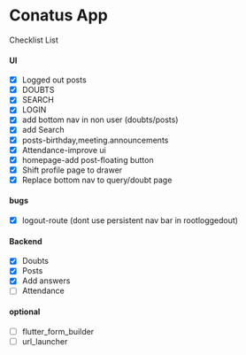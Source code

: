 # Conatus App

Checklist List

#### UI
- [x] Logged out posts
- [x] DOUBTS
- [x] SEARCH
- [x] LOGIN
- [x] add bottom nav in non user (doubts/posts)
- [x] add Search
- [x] posts-birthday,meeting.announcements
- [x] Attendance-improve ui
- [x] homepage-add post-floating button
- [x] Shift profile page to drawer
- [x] Replace bottom nav to query/doubt page

#### bugs
- [x] logout-route (dont use persistent nav bar in rootloggedout)

#### Backend
- [x] Doubts
- [x] Posts
- [x] Add answers
- [ ] Attendance

#### optional
- [ ] flutter_form_builder
- [ ] url_launcher
